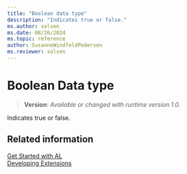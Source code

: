 ```yaml
---
title: "Boolean data type"
description: "Indicates true or false."
ms.author: solsen
ms.date: 08/26/2024
ms.topic: reference
author: SusanneWindfeldPedersen
ms.reviewer: solsen
---
```

[//]: # (START>DO_NOT_EDIT)
[//]: # (IMPORTANT:Do not edit any of the content between here and the END>DO_NOT_EDIT.)
[//]: # (Any modifications should be made in the .xml files in the ModernDev repo.)
# Boolean Data type
> **Version**: _Available or changed with runtime version 1.0._

Indicates true or false.




[//]: # (IMPORTANT: END>DO_NOT_EDIT)



## Related information
[Get Started with AL](../../devenv-get-started.md)  
[Developing Extensions](../../devenv-dev-overview.md)  